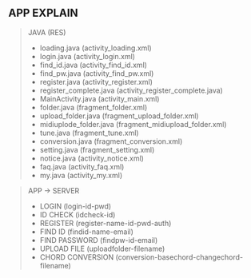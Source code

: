 ## APP EXPLAIN   
> JAVA (RES)   
> * loading.java (activity_loading.xml)
> * login.java (activity_login.xml)
> * find_id.java (activity_find_id.xml)
> * find_pw.java (activity_find_pw.xml)
> * register.java (activity_register.xml)
> * register_complete.java (activity_register_complete.java)
> * MainActivity.java (activity_main.xml)
> * folder.java (fragment_folder.xml)
> * upload_folder.java (fragment_upload_folder.xml)
> * midiuplode_folder.java (fragment_midiupload_folder.xml)
> * tune.java (fragment_tune.xml)
> * conversion.java (fragment_conversion.xml)
> * setting.java (fragment_setting.xml)
> * notice.java (activity_notice.xml)
> * faq.java (activity_faq.xml)
> * my.java (activity_my.xml)   

> APP -> SERVER
> * LOGIN (login-id-pwd)
> * ID CHECK (idcheck-id)
> * REGISTER (register-name-id-pwd-auth)
> * FIND ID (findid-name-email)
> * FIND PASSWORD (findpw-id-email)
> * UPLOAD FILE (uploadfolder-filename)
> * CHORD CONVERSION (conversion-basechord-changechord-filename)
